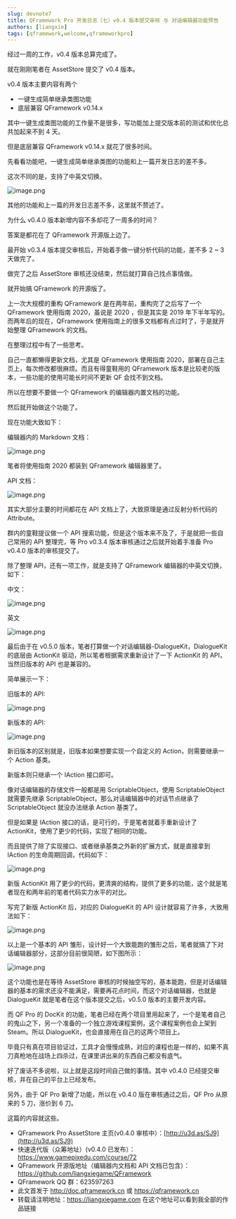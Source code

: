 ```yaml
---
slug: devnote7
title: QFramework Pro 开发日志（七）v0.4 版本提交审核 与 对话编辑器功能预告
authors: [liangxie]
tags: [qframework,welcome,qframeworkpro]
---
```


经过一周的工作，v0.4 版本总算完成了。

就在刚刚笔者在 AssetStore 提交了 v0.4 版本。

v0.4 版本主要内容有两个

* 一键生成简单继承类图功能
* 底层兼容 QFramework v0.14.x

其中一键生成类图功能的工作量不是很多，写功能加上提交版本前的测试和优化总共加起来不到 4 天。

但是底层兼容 QFramework v0.14.x 就花了很多时间。

先看看功能吧，一键生成简单继承类图的功能和上一篇开发日志的差不多。

这次不同的是，支持了中英文切换。

![image.png](https://file.liangxiegame.com/e4e47151-78c8-4fba-afc4-0d6de9daa386.png)

其他的功能和上一篇的开发日志差不多，这里就不赘述了。

为什么 v0.4.0 版本新增内容不多却花了一周多的时间？

答案是都花在了 QFramework 开源版上边了。

最开始 v0.3.4 版本提交审核后，开始着手做一键分析代码的功能，差不多 2 ~ 3 天做完了。

做完了之后 AssetStore 审核还没结束，然后就打算自己找点事情做。

就开始搞 QFramework 的开源版了。

上一次大规模的重构 QFramework 是在两年前，重构完了之后写了一个 QFramework 使用指南 2020，虽说是 2020 ，但是其实是 2019 年下半年写的。而两年后的现在，QFramework 使用指南上的很多文档都有点过时了，于是就开始整理 QFramework 的文档。

在整理过程中有了一些思考。

自己一直都懒得更新文档，尤其是 QFramework 使用指南 2020，部署在自己主页上，每次修改都很麻烦。而且有得童鞋用的 QFramework 版本是比较老的版本，一些功能的使用可能长时间不更新 QF 会找不到文档。

所以在想要不要做一个 QFramework 的编辑器内置文档的功能。

然后就开始做这个功能了。

现在功能大致如下：

编辑器内的 Markdown 文档：

![image.png](https://file.liangxiegame.com/1f17e09d-5257-4642-aa12-4de78cd2ca7b.png)

笔者将使用指南 2020 都装到 QFramework 编辑器里了。

API 文档：

![image.png](https://file.liangxiegame.com/50733ffc-034a-4b93-86e6-85ba825270d3.png)

其实大部分主要的时间都花在 API 文档上了，大致原理是通过反射分析代码的 Attribute。

群内的童鞋提议做一个 API 搜索功能，但是这个版本来不及了，于是就把一些自己常用的 API 整理完，等  Pro v0.3.4 版本审核通过之后就开始着手准备 Pro v0.4.0 版本的审核提交了。

除了整理 API，还有一项工作，就是支持了 QFramework 编辑器的中英文切换，如下：

中文：

![image.png](https://file.liangxiegame.com/31d4d081-e26a-4a47-b6e5-554a31515872.png)

英文

![image.png](https://file.liangxiegame.com/adae89b9-8935-4162-af96-f0ff9df820f5.png)

最后由于在 v0.5.0 版本，笔者打算做一个对话编辑器-DialogueKit，DialogueKit 的底层由 ActionKit 驱动，所以笔者根据需求重新设计了一下 ActionKit 的 API，当然旧版本的 API 也是兼容的。

简单展示一下：

旧版本的 API:

![image.png](https://file.liangxiegame.com/2ebb3c9b-d427-435e-8340-dd6e165594e5.png)

新版本的 API:

![image.png](https://file.liangxiegame.com/c524ae43-45f1-4ceb-97a4-9a123df542ca.png)

新旧版本的区别就是，旧版本如果想要实现一个自定义的 Action，则需要继承一个 Action 基类。

新版本则只继承一个 IAction 接口即可。

像对话编辑器的存储文件一般都是用 ScriptableObject，使用 ScriptableObject 就需要先继承 ScriptableObject，那么对话编辑器中的对话节点继承了 ScriptableObject 就没办法继承 Action 基类了。

但是如果是 IAction 接口的话，是可行的，于是笔者就着手重新设计了 ActionKit，使用了更少的代码，实现了相同的功能。

而且提供了除了实现接口、或者继承基类之外新的扩展方式，就是直接拿到 IAction 的生命周期回调，代码如下：

![image.png](https://file.liangxiegame.com/dcec33af-a4ed-4cd7-974f-964766b700df.png)

新版 ActionKit 用了更少的代码，更清爽的结构，提供了更多的功能，这个就是笔者现在和两年前的笔者代码实力水平的对比。

写完了新版 ActionKit 后，对应的 DialogueKit 的 API 设计就容易了许多，大致用法如下：

![image.png](https://file.liangxiegame.com/5fd2ad8e-b2ec-4493-a2ac-661f499a52a0.png)

以上是一个基本的 API 雏形，设计好一个大致能跑的雏形之后，笔者就搞了下对话编辑器部分，这部分目前很简陋，如下图所示：

![image.png](https://file.liangxiegame.com/17594b4e-2e46-4ce6-8aff-321e02bc7855.png)

这个功能也是在等待 AssetStore 审核的时候抽空写的，基本能跑，但是对话编辑器的基本的需求还没不能满足，需要再花点时间，而这个对话编辑器，也就是 DialogueKit 就是笔者在这个版本提交之后，v0.5.0 版本的主要开发内容。

而 QF Pro 的 DocKit 的功能，笔者已经在两个项目里用起来了，一个是笔者自己的鬼山之下，另一个准备的一个独立游戏课程案例，这个课程案例也会上架到 Steam。所以 DialogueKit，也会直接用在自己的这两个项目上。

毕竟只有真在项目验证过，工具才会慢慢成熟，对应的课程也是一样的，如果不真刀真枪地在战场上四杀过，在课里讲出来的东西自己都没有底气。

好了废话不多说啦，以上就是这段时间自己做的事情。其中 v0.4.0 已经提交审核，并在自己的平台上已经发布。

另外，由于 QF Pro 新增了功能，所以在 v0.4.0 版在审核通过之后，QF Pro 从原来的 5 刀，涨价到 6 刀。

这篇的内容就这些。

* QFramework Pro AssetStore 主页(v0.4.0 审核中）：[http://u3d.as/SJ9](http://u3d.as/SJ9)
* 快速迭代版（众筹地址）(v0.4.0 已发布）：https://www.gamepixedu.com/course/72
* QFramework 开源版地址（编辑器内文档和 API 文档已包含）：https://github.com/liangxiegame/QFramework
* QFramework QQ 群：623597263
* 此文首发于 http://doc.qframework.cn 或 https://qframework.cn
* 转载请注明地址：https://liangxiegame.com  在这个地址可以看到我全部的作品链接